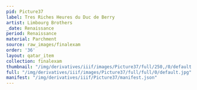```yaml
---
pid: Picture37
label: Tres Riches Heures du Duc de Berry
artist: Limbourg Brothers
_date: Renaissance
period: Renaissance
material: Parchment
source: raw_images/finalexam
order: '36'
layout: qatar_item
collection: finalexam
thumbnail: "/img/derivatives/iiif/images/Picture37/full/250,/0/default.jpg"
full: "/img/derivatives/iiif/images/Picture37/full/full/0/default.jpg"
manifest: "/img/derivatives/iiif/Picture37/manifest.json"
---
```

